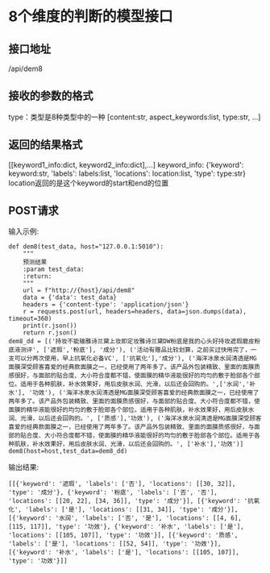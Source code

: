 # 8个维度的判断的模型接口
## 接口地址
/api/dem8

## 接收的参数的格式
type：类型是8种类型中的一种
[content:str, aspect_keywords:list, type:str, ...]

## 返回的结果格式
[[keyword1_info:dict, keyword2_info:dict],...]
keyword_info: {'keyword': keyword:str, 'labels': labels:list, 'locations': location:list, 'type': type:str}
location返回的是这个keyword的start和end的位置

## POST请求
输入示例:
```angular2html
def dem8(test_data, host="127.0.0.1:5010"):
    """
    预测结果
    :param test_data:
    :return:
    """
    url = f"http://{host}/api/dem8"
    data = {'data': test_data}
    headers = {'content-type': 'application/json'}
    r = requests.post(url, headers=headers, data=json.dumps(data),  timeout=360)
    print(r.json())
    return r.json()
dem8_dd = [('持妆不能输雅诗兰黛上妆即定妆雅诗兰黛DW粉底是我的心头好持妆遮瑕磨皮粉底液测评', ['遮瑕','粉底'], '成分'), ('活动有赠品比较划算，之前买过快用完了，一支可以分两次使用，早上抗氧化必备VC', ['抗氧化'],'成分'), ('海洋冰泉水润清透是MG面膜深受顾客喜爱的经典款面膜之一，已经使用了两年多了。该产品外包装精致、里面的面膜质感很好，与面部的贴合度、大小符合度都不错，使面膜的精华液能很好的均匀的敷于脸部各个部位。适用于各种肌肤，补水效果好，用后皮肤水润、光滑，以后还会回购的。',['水润','补水'], '功效'), ('海洋冰泉水润清透是MG面膜深受顾客喜爱的经典款面膜之一，已经使用了两年多了。该产品外包装精致、里面的面膜质感很好，与面部的贴合度、大小符合度都不错，使面膜的精华液能很好的均匀的敷于脸部各个部位。适用于各种肌肤，补水效果好，用后皮肤水润、光滑，以后还会回购的。', ['质感'],'功效'), ('海洋冰泉水润清透是MG面膜深受顾客喜爱的经典款面膜之一，已经使用了两年多了。该产品外包装精致、里面的面膜质感很好，与面部的贴合度、大小符合度都不错，使面膜的精华液能很好的均匀的敷于脸部各个部位。适用于各种肌肤，补水效果好，用后皮肤水润、光滑，以后还会回购的。', ['补水'],'功效')]
dem8(host=host,test_data=dem8_dd)
```
输出结果:
```angular2html
[[{'keyword': '遮瑕', 'labels': ['否'], 'locations': [[30, 32]], 'type': '成分'}, {'keyword': '粉底', 'labels': ['否', '否'], 'locations': [[20, 22], [34, 36]], 'type': '成分'}], [{'keyword': '抗氧化', 'labels': ['是'], 'locations': [[31, 34]], 'type': '成分'}], [{'keyword': '水润', 'labels': ['否', '是'], 'locations': [[4, 6], [115, 117]], 'type': '功效'}, {'keyword': '补水', 'labels': ['是'], 'locations': [[105, 107]], 'type': '功效'}], [{'keyword': '质感', 'labels': ['是'], 'locations': [[52, 54]], 'type': '功效'}], [{'keyword': '补水', 'labels': ['是'], 'locations': [[105, 107]], 'type': '功效'}]]
```